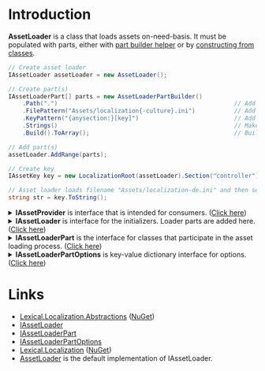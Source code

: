 # Introduction
**AssetLoader** is a class that loads assets on-need-basis. 
It must be populated with parts, either with [part builder helper](PartBuilder/index.md) or by [constructing from classes](PartClasses/index.md). 


```csharp
// Create asset loader
IAssetLoader assetLoader = new AssetLoader();

// Create part(s)
IAssetLoaderPart[] parts = new AssetLoaderPartBuilder()
    .Path(".")                                                  // Add root directory to search files from
    .FilePattern("Assets/localization{-culture}.ini")           // Add file name pattern
    .KeyPattern("{anysection:}[key]")                           // Add key pattern to match within files
    .Strings()                                                  // Make this part return strings
    .Build().ToArray();                                         // Build part(s)

// Add part(s)
assetLoader.AddRange(parts);

// Create key
IAssetKey key = new LocalizationRoot(assetLoader).Section("controller").Key("ok").SetCulture("de");

// Asset loader loads filename "Assets/localization-de.ini" and then searches for key "controller:ok".
string str = key.ToString();
```

<p/>
<details>
  <summary><b>IAssetProvider</b> is interface that is intended for consumers. (<u>Click here</u>)</summary>

```csharp
/// <summary>
/// Loads assets based on parameters in keys.
/// </summary>
public interface IAssetProvider : IAsset
{
    /// <summary>
    /// Load assets that match the criteria of the parameters in <paramref name="key"/>.
    /// 
    /// If key doesn't have some of the required parameters, the <see cref="IAssetProvider"/> 
    /// may match against all detected filenames.
    /// 
    /// The parameters that are matched is specific to the implementation. 
    /// For example, <see cref="IAssetLoader"/> implementation matches based 
    /// on the options of it's parts (<see cref="IAssetLoaderPart.Options"/>).
    /// 
    /// <see cref="IAssetLoaderPartOptions.MatchParameters"/> is a list of parameters to 
    /// match against detected filenames.
    /// </summary>
    /// <param name="key">key as criteria, or null for no criteria</param>
    /// <returns>assets or null</returns>
    /// <exception cref="AssetException">If loading failed</exception>
    IEnumerable<IAsset> LoadAssets(IAssetKey key);

    /// <summary>
    /// Load assets that match the criteria of the parameters in <paramref name="key"/>.
    /// 
    /// If a required parameter is missing from key, the it is matched against all 
    /// detected filenames regardless of any implementation specific options.
    /// </summary>
    /// <param name="key">key as criteria, or null for no criteria</param>
    /// <returns>assets or null</returns>
    /// <exception cref="AssetException">If loading failed</exception>
    IEnumerable<IAsset> LoadAllAssets(IAssetKey key);
}
```
</details>
<details>
  <summary><b>IAssetLoader</b> is interface for the initializers. Loader parts are added here. (<u>Click here</u>)</summary>

```csharp
/// <summary>
/// Loads assets based on parameters in keys, and is configurable with <see cref="IAssetLoaderPart"/>.
/// </summary>
public interface IAssetLoader : IAssetProvider
{
    /// <summary>
    /// List of loader parts.
    /// </summary>
    IAssetLoaderPart[] LoaderParts { get; }

    /// <summary>
    /// Add new loader function.
    /// </summary>
    /// <param name="part">Object that loads assets based on the parameters, such as "culture"</param>
    /// <exception cref="ArgumentException">If there was a problem parsing the filename pattern</exception>
    /// <returns>this</returns>
    IAssetLoader Add(IAssetLoaderPart part);

    /// <summary>
    /// Add loader functions.
    /// </summary>
    /// <param name="part">(optional)list of loaders</param>
    /// <exception cref="ArgumentException">If there was a problem parsing the filename pattern</exception>
    /// <returns>this</returns>
    IAssetLoader AddRange(IEnumerable<IAssetLoaderPart> part);
}
```
</details>
<details>
  <summary><b>IAssetLoaderPart</b> is the interface for classes that participate in the asset loading process. (<u>Click here</u>)</summary>

```csharp
/// <summary>
/// Interface for objects that load assets from IAssetLoader depending on parameters of a <see cref="IAssetNamePattern"/>.
/// This interface is used with <see cref="LocalizationAssetLoader"/>.
/// 
/// For example, localization files are separated by culture, then file pattern could be "localization{-culture}.ini".
/// Then this loader can load different files depending on culture value.
/// </summary>
public interface IAssetLoaderPart
{
    /// <summary>
    /// Filename pattern of this loader. For example "Resources/localization{-culture}.ini".
    /// </summary>
    IAssetNamePattern Pattern { get; }

    /// <summary>
    /// Options of this loader.
    /// </summary>
    IAssetLoaderPartOptions Options { get; set; }

    /// <summary>
    /// Load an asset file. 
    /// 
    /// <paramref name="parameters"/> is a list of arguments are used for constructing filename.
    /// Parameters match the capture parts of the associated <see cref="Pattern"/> property.
    /// 
    /// If Options.MatchParameters has parameters, this method does not try to match existing files. 
    /// Instead, the caller must find suitable matches with ListLoadables.
    /// 
    /// The callee musn't take ownership of <paramref name="parameters"/>, as the caller modify the contents.
    /// </summary>
    /// <param name="parameters">Parameters that are extracted from filename using the pattern</param>
    /// <returns>loaded asset, or null if file was not found</returns>
    /// <exception cref="Exception">on problem loading asset</exception>
    IAsset Load(IReadOnlyDictionary<string, string> parameters);

    /// <summary>
    /// Get a list loadable assets of in parametrized format.
    /// Parameters correspond to capture parts of the associated <see cref="Pattern"/> property.
    /// </summary>
    /// <returns>loadables</returns>
    /// <param name="parameters"></param>
    /// <exception cref="Exception">on problem enumerating files</exception>
    IEnumerable<IReadOnlyDictionary<string, string>> ListLoadables(IReadOnlyDictionary<string, string> parameters = null);
}
```
</details>
<details>
  <summary><b>IAssetLoaderPartOptions</b> is key-value dictionary interface for options. (<u>Click here</u>)</summary>

```csharp
/// <summary>
/// Options of <see cref="IAssetLoaderPart"/> instance.
/// </summary>
public interface IAssetLoaderPartOptions : IDictionary<string, object>
{
}
```
</details>

# Links
* [Lexical.Localization.Abstractions](https://github.com/tagcode/Lexical.Localization/tree/master/Lexical.Localization.Abstractions) ([NuGet](https://www.nuget.org/packages/Lexical.Localization.Abstractions/))
 * [IAssetLoader](https://github.com/tagcode/Lexical.Localization/blob/master/Lexical.Localization/Abstractions/Asset/IAssetLoader.cs)
 * [IAssetLoaderPart](https://github.com/tagcode/Lexical.Localization/blob/master/Lexical.Localization/Abstractions/Asset/IAssetLoaderPart.cs)
 * [IAssetLoaderPartOptions](https://github.com/tagcode/Lexical.Localization/blob/master/Lexical.Localization/Abstractions/Asset/IAssetLoaderPartOptions.cs)
* [Lexical.Localization](https://github.com/tagcode/Lexical.Localization/tree/master/Lexical.Localization) ([NuGet](https://www.nuget.org/packages/Lexical.Localization/))
 * [AssetLoader](https://github.com/tagcode/Lexical.Localization/blob/master/Lexical.Localization/Localization/AssetLoader/AssetLoader.cs) is the default implementation of IAssetLoader.
